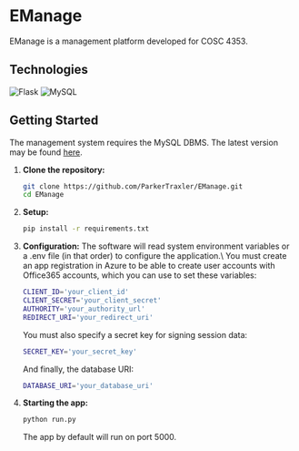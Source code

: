 # EManage
EManage is a management platform developed for COSC 4353.

## Technologies
![Flask](https://img.shields.io/badge/Flask-000000?style=for-the-badge&logo=flask&logoColor=white)
![MySQL](https://img.shields.io/badge/MySQL-4479A1?style=for-the-badge&logo=mysql&logoColor=white)

## Getting Started ##
The management system requires the MySQL DBMS. The latest version may be found [here](https://www.mysql.com/downloads/).

1. **Clone the repository:**

   ```sh
   git clone https://github.com/ParkerTraxler/EManage.git
   cd EManage
   ```

2. **Setup:**

   ```sh
   pip install -r requirements.txt
   ```

3. **Configuration:**
   The software will read system environment variables or a .env file (in that order) to configure the application.\\
   You must create an app registration in Azure to be able to create user accounts with Office365 accounts, which you can use to set these variables:

   ```sh
   CLIENT_ID='your_client_id'
   CLIENT_SECRET='your_client_secret'
   AUTHORITY='your_authority_url'
   REDIRECT_URI='your_redirect_uri'
   ```

   You must also specify a secret key for signing session data:

   ```sh
   SECRET_KEY='your_secret_key'
   ```

   And finally, the database URI:

   ```sh
   DATABASE_URI='your_database_uri'
   ```

4. **Starting the app:**

   ```sh
   python run.py
   ```

   The app by default will run on port 5000.
